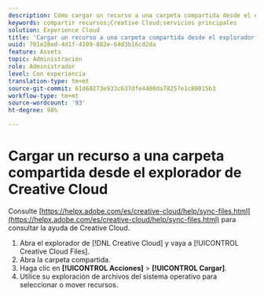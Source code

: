 ```yaml
---
description: Cómo cargar un recurso a una carpeta compartida desde el explorador de Creative Cloud a Experience Cloud.
keywords: compartir recursos;Creative Cloud;servicios principales
solution: Experience Cloud
title: 'Cargar un recurso a una carpeta compartida desde el explorador de Creative Cloud '
uuid: 701e28ed-4d1f-4109-882e-64d3b16cd2da
feature: Assets
topic: Administración
role: Administrador
level: Con experiencia
translation-type: tm+mt
source-git-commit: 61d60273e933c637dfe4400da78257e1c80015b3
workflow-type: tm+mt
source-wordcount: '93'
ht-degree: 98%

---
```



# Cargar un recurso a una carpeta compartida desde el explorador de Creative Cloud

Consulte [https://helpx.adobe.com/es/creative-cloud/help/sync-files.html](https://helpx.adobe.com/es/creative-cloud/help/sync-files.html) para consultar la ayuda de Creative Cloud.

1. Abra el explorador de [!DNL Creative Cloud] y vaya a [!UICONTROL Creative Cloud Files].
1. Abra la carpeta compartida.
1. Haga clic en **[!UICONTROL Acciones]** > **[!UICONTROL Cargar]**.
1. Utilice su exploración de archivos del sistema operativo para seleccionar o mover recursos.
